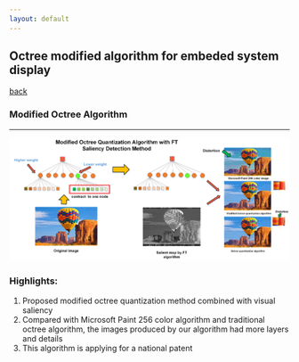 ```yaml
---
layout: default
---
```


## Octree modified algorithm for embeded system display
[back](./)


### Modified Octree Algorithm

* * *

![](https://github.com/yiminghit/yiminghit.github.com/blob/master/Octree2.png)

### Highlights:

1. Proposed modified octree quantization method combined with visual saliency
2. Compared with Microsoft Paint 256 color algorithm and traditional octree algorithm, the images produced by our algorithm had more layers and details
3. This algorithm is applying for a national patent
